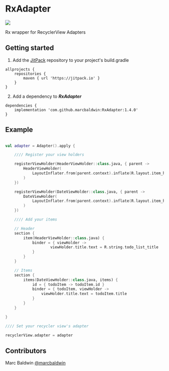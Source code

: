 # RxAdapter
[![](https://jitpack.io/v/marcbaldwin/RxAdapter.svg)](https://jitpack.io/#marcbaldwin/RxAdapter)

Rx wrapper for RecyclerView Adapters

## Getting started

1. Add the [JitPack](https://jitpack.io) repository to your project's build.gradle
```
allprojects {
	repositories {
		maven { url 'https://jitpack.io' }
	}
}
```

2. Add a dependency to ***RxAdapter***
```
dependencies {
	implementation 'com.github.marcbaldwin:RxAdapter:1.4.0'
}
```

## Example

```Kotlin

val adapter = Adapter().apply {

	//// Register your view holders

	registerViewHolder(HeaderViewHolder::class.java, { parent ->
		HeaderViewHolder(
			LayoutInflater.from(parent.context).inflate(R.layout.item_header, parent, false)
		)
	})

	registerViewHolder(DateViewHolder::class.java, { parent ->
		DateViewHolder(
			LayoutInflater.from(parent.context).inflate(R.layout.item_header, parent, false)
		)
	})

	//// Add your items

	// Header
	section {
		item(HeaderViewHolder::class.java) {
			binder = { viewHolder ->
					viewHolder.title.text = R.string.todo_list_title
			}
		}
	}

	// Items
	section {
		items(DateViewHolder::class.java, items) {
			id = { todoItem -> todoItem.id }
			binder = { todoItem, viewHolder ->
				viewHolder.title.text = todoItem.title
			}
		}
	}

}

//// Set your recycler view's adapter

recyclerView.adapter = adapter

```

## Contributors

Marc Baldwin [@marcbaldwin](https://github.com/marcbaldwin)
